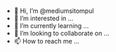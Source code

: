 - 👋 Hi, I’m @mediumsitompul
- 👀 I’m interested in ...
- 🌱 I’m currently learning ...
- 💞️ I’m looking to collaborate on ...
- 📫 How to reach me ...

<!---
mediumsitompul/mediumsitompul is a ✨ special ✨ repository because its `README.md` (this file) appears on your GitHub profile.
You can click the Preview link to take a look at your changes.
--->
